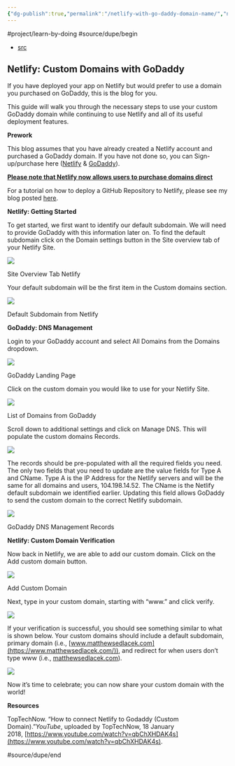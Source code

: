 ```yaml
---
{"dg-publish":true,"permalink":"/netlify-with-go-daddy-domain-name/","noteIcon":"2","created":"","updated":""}
---
```


#project/learn-by-doing 
#source/dupe/begin 
- [src](https://levelup.gitconnected.com/netlify-custom-domains-8b4cc5fddb5d)
## Netlify: Custom Domains with GoDaddy
If you have deployed your app on Netlify but would prefer to use a domain you purchased on GoDaddy, this is the blog for you.

This guide will walk you through the necessary steps to use your custom GoDaddy domain while continuing to use Netlify and all of its useful deployment features.

**Prework**

This blog assumes that you have already created a Netlify account and purchased a GoDaddy domain. If you have not done so, you can Sign-up/purchase here ([Netlify](https://app.netlify.com/signup?_ga=2.39371296.2083118729.1605908234-1975371472.1597791247) & [GoDaddy](https://www.godaddy.com/)).

**[Please note that Netlify now allows users to purchase domains direct](https://www.netlify.com/blog/2018/06/19/buy-and-secure-a-custom-domain-through-netlify/)**

For a tutorial on how to deploy a GitHub Repository to Netlify, please see my blog posted [here](https://medium.com/swlh/launching-your-first-website-rails-react-42a6af1ab481).

**Netlify: Getting Started**

To get started, we first want to identify our default subdomain. We will need to provide GoDaddy with this information later on. To find the default subdomain click on the Domain settings button in the Site overview tab of your Netlify Site.

![](https://miro.medium.com/v2/resize:fit:1400/1*76u73eMuPtCMEPGC5Z7N9w.png)

Site Overview Tab Netlify

Your default subdomain will be the first item in the Custom domains section.

![](https://miro.medium.com/v2/resize:fit:1222/1*OzjF8OZEubOAGEA_Q-SQbA.png)

Default Subdomain from Netlify

**GoDaddy: DNS Management**

Login to your GoDaddy account and select All Domains from the Domains dropdown.

![](https://miro.medium.com/v2/resize:fit:1110/1*OOXZOQTkMWoYyjmAb0NAZg.png)

GoDaddy Landing Page

Click on the custom domain you would like to use for your Netlify Site.

![](https://miro.medium.com/v2/resize:fit:1400/1*Fiz04PvDfGdIFsNnqNf0_Q.png)

List of Domains from GoDaddy

Scroll down to additional settings and click on Manage DNS. This will populate the custom domains Records.

![](https://miro.medium.com/v2/resize:fit:1400/1*cCN_Z6cQcfvgUuwuNA-HLg.png)

The records should be pre-populated with all the required fields you need. The only two fields that you need to update are the value fields for Type A and CName. Type A is the IP Address for the Netlify servers and will be the same for all domains and users, 104.198.14.52. The CName is the Netlify default subdomain we identified earlier. Updating this field allows GoDaddy to send the custom domain to the correct Netlify subdomain.

![](https://miro.medium.com/v2/resize:fit:1400/1*CGdFN3eBnk3r9N0J5MiIMA.png)

GoDaddy DNS Management Records

**Netlify: Custom Domain Verification**

Now back in Netlify, we are able to add our custom domain. Click on the Add custom domain button.

![](https://miro.medium.com/v2/resize:fit:1226/1*WC65IMIJ5Ltj0AYALq7qHg.png)

Add Custom Domain

Next, type in your custom domain, starting with “www.” and click verify.

![](https://miro.medium.com/v2/resize:fit:1050/1*iZmMJ6dspX-fK8MTvOVm2A.png)

If your verification is successful, you should see something similar to what is shown below. Your custom domains should include a default subdomain, primary domain (i.e., [www.matthewsedlacek.com](https://www.matthewsedlacek.com/)), and redirect for when users don’t type www (i.e., [matthewsedlacek.com](https://matthewsedlacek.com/)).

![](https://miro.medium.com/v2/resize:fit:1220/1*tuvCnfq8hfhRRls0vPWZ2w.png)

Now it’s time to celebrate; you can now share your custom domain with the world!

**Resources**

TopTechNow. “How to connect Netlify to Godaddy (Custom Domain).”_YouTube_, uploaded by TopTechNow, 18 January 2018, [https://www.youtube.com/watch?v=qbChXHDAK4s](https://www.youtube.com/watch?v=qbChXHDAK4s).

#source/dupe/end 